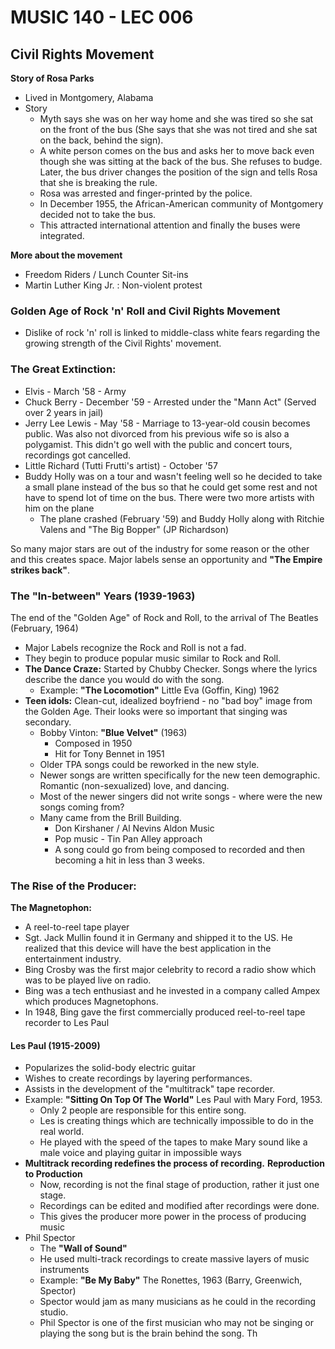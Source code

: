 # MUSIC 140 - LEC 006
## Civil Rights Movement
**Story of Rosa Parks**
- Lived in Montgomery, Alabama
- Story
  -  Myth says she was on her way home and she was tired so she sat on the front of the bus (She says that she was not tired and she sat on the back, behind the sign).
  - A white person comes on the bus and asks her to move back even though she was sitting at the back of the bus. She refuses to budge. Later, the bus driver changes the position of the sign and tells Rosa that she is breaking the rule. 
  - Rosa was arrested and finger-printed by the police.
  - In December 1955, the African-American community of Montgomery decided not to take the bus.
  - This attracted international attention and finally the buses were integrated.

**More about the movement**
- Freedom Riders / Lunch Counter Sit-ins
- Martin Luther King Jr. : Non-violent protest

### Golden Age of Rock 'n' Roll and Civil Rights Movement
- Dislike of rock 'n' roll is linked to middle-class white fears regarding the growing strength of the Civil Rights' movement.

### The Great Extinction:
  - Elvis - March '58 - Army
  - Chuck Berry - December '59 - Arrested under the "Mann Act" (Served over 2 years in jail)
  - Jerry Lee Lewis - May '58 - Marriage to 13-year-old cousin becomes public. Was also not divorced from his previous wife so is also a polygamist. This didn't go well with the public and concert tours, recordings got cancelled.
  - Little Richard (Tutti Frutti's artist) - October '57
  - Buddy Holly was on a tour and wasn't feeling well so he decided to take a small plane instead of the bus so that he could get some rest and not have to spend lot of time on the bus. There were two more artists with him on the plane
    - The plane crashed (February '59) and Buddy Holly along with Ritchie Valens and "The Big Bopper" (JP Richardson)


So many major stars are out of the industry for some reason or the other and this creates space. Major labels sense an opportunity and **"The Empire strikes back"**.

### The "In-between" Years (1939-1963)
The end of the "Golden Age" of Rock and Roll, to the arrival of The Beatles (February, 1964)
- Major Labels recognize the Rock and Roll is not a fad.
- They begin to produce popular music similar to Rock and Roll.
- **The Dance Craze:** Started by Chubby Checker. Songs where the lyrics describe the dance you would do with the song.
  - Example: **"The Locomotion"** Little Eva (Goffin, King) 1962
- **Teen idols:** Clean-cut, idealized boyfriend - no "bad boy" image from the Golden Age. Their looks were so important that singing was secondary.
  - Bobby Vinton: **"Blue Velvet"** (1963)
    - Composed in 1950
    - Hit for Tony Bennet in 1951
  - Older TPA songs could be reworked in the new style.
  - Newer songs are written specifically for the new teen demographic. Romantic (non-sexualized) love,  and dancing.
  - Most of the newer singers did not write songs - where were the new songs coming from?
  - Many came from the Brill Building.
    - Don Kirshaner / Al Nevins Aldon Music
    - Pop music - Tin Pan Alley approach
    - A song could go from being composed to recorded and then becoming a hit in less than 3 weeks.

### The Rise of the Producer:
**The Magnetophon:**
- A reel-to-reel tape player
- Sgt. Jack Mullin found it in Germany and shipped it to the US. He realized that this device will have the best application in the entertainment industry.
- Bing Crosby was the first major celebrity to record a radio show which was to be played live on radio.
-  Bing was a tech enthusiast and he invested in a company called Ampex which produces Magnetophons.
- In 1948, Bing gave the first commercially produced reel-to-reel tape recorder to Les Paul

#### Les Paul (1915-2009)
- Popularizes the solid-body electric guitar
- Wishes to create recordings by layering performances.
- Assists in the development of the "multitrack" tape recorder.
- Example: **"Sitting On Top Of The World"** Les Paul with Mary Ford, 1953.
	- Only 2 people are responsible for this entire song.
	- Les is creating things which are technically impossible to do in the real world.
	- He played with the speed of the tapes to make Mary sound like a male voice and playing guitar in impossible ways
-  **Multitrack recording redefines the process of recording.**
**Reproduction to Production**
   - Now, recording is not the final stage of production, rather it just one stage.
   - Recordings can be edited and modified after recordings were done.
   - This gives the producer more power in the process of producing music
- Phil Spector
  - The **"Wall of Sound"**
  - He used multi-track recordings to create massive layers of music instruments
  - Example: **"Be My Baby"** The Ronettes, 1963 (Barry, Greenwich, Spector)
  - Spector would jam as many musicians as he could in the recording studio.
  - Phil Spector is one of the first musician who may not be singing or playing the song but is the brain behind the song. Th
<!--stackedit_data:
eyJoaXN0b3J5IjpbLTU0MDEzNjMwMCw1MTQwMTIzMjYsOTg3NT
U4ODAsLTgzMTIyNTE1NSwtNjI2NjUzNDg5LC0xNzA1NjQ3OTc5
LDEyNjg0MDU1OTMsLTkyNjg2MjYwMCwxNzcwMDUzNjYwLC0xOD
IwNjAyMjg5LDE3NTU5NDgxODQsLTE3NjYzMjk0OTIsNjAwMDE0
ODY2LC0xNjYzMTY0NjM1XX0=
-->